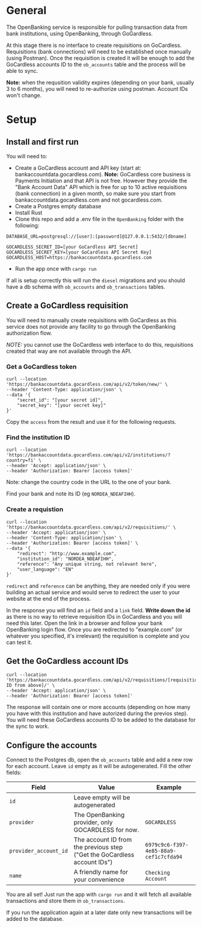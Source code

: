 
# General

The OpenBanking service is responsible for pulling transaction data from bank institutions, using OpenBanking, through GoGardless.

At this stage there is no interface to create requisitions on GoCardless. Requisitions (bank connections) will need to be established once manually (using Postman). 
Once the requisition is created it will be enough to add the GoCardless accounts ID to the `ob_accounts` table and the process will be able to sync.

**Note:** when the requsition validity expires (depending on your bank, usually 3 to 6 months), you will need to re-authorize using postman. Account IDs won't change.

# Setup

## Install and first run

You will need to:
* Create a GoCardless account and API key (start at: bankaccountdata.gocardless.com). **Note:** GoCardless core business is Payments Initiation and that API is not free. However they provide the "Bank Account Data" API which is free for up to 10 active requisitions (bank connection) in a given month, so make sure you start from bankaccountdata.gocardless.com and not gocardless.com.
* Create a Postgres empty database
* Install Rust
* Clone this repo and add a .env file in the `OpenBanking` folder with the following:

````
DATABASE_URL=postgresql://[user]:[password]@127.0.0.1:5432/[dbname]

GOCARDLESS_SECRET_ID=[your GoCardless API Secret]
GOCARDLESS_SECRET_KEY=[your GoCardless API Secret Key]
GOCARDLESS_HOST=https://bankaccountdata.gocardless.com
````

* Run the app once with `cargo run`

If all is setup correctly this will run the `diesel` migrations and you should have a db schema with `ob_accounts` and `ob_transactions` tables.

## Create a GoCardless requisition

You will need to manually create requisitions with GoCardless as this service does not provide any facility to go through the OpenBanking authorization flow.

*NOTE:* you cannot use the GoCardless web interface to do this, requisitions created that way are not available through the API.

### Get a GoCardless token

````
curl --location 'https://bankaccountdata.gocardless.com/api/v2/token/new/' \
--header 'Content-Type: application/json' \
--data '{
    "secret_id": "[your secret id]",
    "secret_key": "[your secret key]"
}'
````

Copy the `access` from the result and use it for the following requests.

### Find the institution ID

````
curl --location 'https://bankaccountdata.gocardless.com/api/v2/institutions/?country=fi' \
--header 'Accept: application/json' \
--header 'Authorization: Bearer [access token]'
````
Note: change the country code in the URL to the one of your bank.

Find your bank and note its ID (eg `NORDEA_NDEAFIHH`).

### Create a requistion

````
curl --location 'https://bankaccountdata.gocardless.com/api/v2/requisitions/' \
--header 'Accept: application/json' \
--header 'Content-Type: application/json' \
--header 'Authorization: Bearer [access token]' \
--data '{
    "redirect": "http://www.example.com",
    "institution_id": "NORDEA_NDEAFIHH",
    "reference": "Any unique string, not relevant here",
    "user_language": "EN"
}'
````
`redirect` and `reference` can be anything, they are needed only if you were building an actual service and would serve to redirect the user to your website at the end of the process.

In the response you will find an `id` field and a `link` field. **Write down the id** as there is no way to retrieve requisition IDs in GoCardless and you will need this later. Open the link in a browser and follow your bank OpenBanking login flow. Once you are redirected to "example.com" (or whatever you specified, it's irrelevant) the requisition is complete and you can test it.

## Get the GoCardless account IDs

````
curl --location 'https://bankaccountdata.gocardless.com/api/v2/requisitions/[requisition ID from above]/' \
--header 'Accept: application/json' \
--header 'Authorization: Bearer [access token]'
````

The response will contain one or more accounts (depending on how many you have with this institution and have autorized during the previos step). You will need these GoCardless accounts ID to be added to the database for the sync to work.

## Configure the accounts 

Connect to the Postgres db, open the `ob_accounts` table and add a new row for each account. Leave `id` empty as it will be autogenerated. Fill the other fields:

|  Field  | Value | Example  | 
|---|-----|---|
| `id` | Leave empty will be autogenerated  |   |
| `provider` | The OpenBanking provider, only GOCARDLESS for now.  | `GOCARDLESS`  |
| `provider_account_id` | The account ID from the previous step ("Get the GoCardless account IDs")    | `6979c9c6-f397-4e85-88a9-cef1c7cfda94` | 
| `name`   | A friendly name for your convenience | `Checking Account` |


You are all set! Just run the app with `cargo run` and it will fetch all available transactions and store them in `ob_transactions`. 

If you run the application again at a later date only new transactions will be added to the database.
